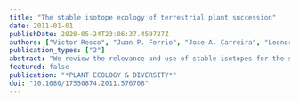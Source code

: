 ```yaml
---
title: "The stable isotope ecology of terrestrial plant succession"
date: 2011-01-01
publishDate: 2020-05-24T23:06:37.459727Z
authors: ["Victor Resco", "Juan P. Ferrio", "Jose A. Carreira", "Leonor Calvo", "Pere Casals", "Angel Ferrero-Serrano", "Elena Marcos", "Jose M. Moreno", "David A. Ramirez", "M. Teresa Sebastie", "Fernando Valladares", "David G. Williams"]
publication_types: ["2"]
abstract: "We review the relevance and use of stable isotopes for the study of plant community succession. Stable isotope measurements provide information on the origin of resources acquired by plants, the processes governing resource uptake and transformation, and the physiological and environmental conditions of plant growth. When combined with measurements of the stable isotope ratio values of soil microbial biomass, soil organic matter and plant litter, isotope measurements of plants can indicate effects of successional changes on ecosystem processes. However, their application to questions of plant succession and ecosystem change is limited by the degree to which the underlying assumptions are met in each study, and complementary measures may be required, depending upon the question of interest. First, we discuss the changes that occur in the stable isotope composition of plants and ecosystems with ontogeny and species replacements, as well as their potential evolutionary significance. Second, we discuss the imprints of plant competition and facilitation on leaf and wood tissue, as well as how stable isotopes can provide novel insights on the mechanisms underlying plant interactions. Finally, we discuss the capacity for stable isotope measurements to serve as a proxy record for past disturbances such as fire, logging and cyclones."
featured: false
publication: "*PLANT ECOLOGY & DIVERSITY*"
doi: "10.1080/17550874.2011.576708"
---
```



